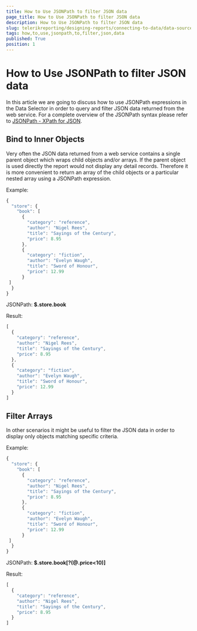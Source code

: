 ```yaml
---
title: How to Use JSONPath to filter JSON data
page_title: How to Use JSONPath to filter JSON data 
description: How to Use JSONPath to filter JSON data
slug: telerikreporting/designing-reports/connecting-to-data/data-source-components/webservicedatasource-component/how-to-use-jsonpath-to-filter-json-data
tags: how,to,use,jsonpath,to,filter,json,data
published: True
position: 1
---
```


# How to Use JSONPath to filter JSON data



In this article we are going to discuss how to use JSONPath expressions in the Data Selector in order to query and filter JSON data returned from the web service.         For a complete overview of the JSONPath syntax please refer to           [JSONPath - XPath for JSON](http://goessner.net/articles/JsonPath/).       

## Bind to Inner Objects

Very often the JSON data returned from a web service contains a single parent object which wraps child objects and/or arrays. If the           parent object is used directly the report would not display any detail records. Therefore it is more convenient to return an array of the child objects           or a particular nested array using a JSONPath expression.         

Example:         

    
````js
{
  "store": {
    "book": [
      {
        "category": "reference",
        "author": "Nigel Rees",
        "title": "Sayings of the Century",
        "price": 8.95
      },
      {
        "category": "fiction",
        "author": "Evelyn Waugh",
        "title": "Sword of Honour",
        "price": 12.99
      }
 ]
  }
}
````

JSONPath: __$.store.book__ 

Result:         

    
````js
[
  {
    "category": "reference",
    "author": "Nigel Rees",
    "title": "Sayings of the Century",
    "price": 8.95
  },
  {
    "category": "fiction",
    "author": "Evelyn Waugh",
    "title": "Sword of Honour",
    "price": 12.99
  }
]
````

## Filter Arrays

In other scenarios it might be useful to filter the JSON data in order to display only objects matching specific criteria.         

Example:         

    
````js
{
  "store": {
    "book": [
      {
        "category": "reference",
        "author": "Nigel Rees",
        "title": "Sayings of the Century",
        "price": 8.95
      },
      {
        "category": "fiction",
        "author": "Evelyn Waugh",
        "title": "Sword of Honour",
        "price": 12.99
      }
 ]
  }
}
````

JSONPath: __$.store.book[?(@.price<10)]__ 

Result:         

    
````js
[
  {
    "category": "reference",
    "author": "Nigel Rees",
    "title": "Sayings of the Century",
    "price": 8.95
  }
]
````

